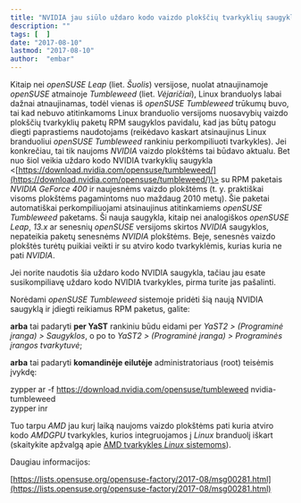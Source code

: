 ```yaml
---
title: "NVIDIA jau siūlo uždaro kodo vaizdo plokščių tvarkyklių saugyklą taip pat ir openSUSE Tumbleweed sistemai"
description: ""
tags: [  ]
date: "2017-08-10"
lastmod: "2017-08-10"
author:  "embar"
---
```

Kitaip nei _openSUSE Leap_ (liet. _Šuolis_) versijose, nuolat atnaujinamoje _openSUSE_ atmainoje _Tumbleweed_ (liet. _Vėjaričiai_), Linux branduolys labai dažnai atnaujinamas, todėl vienas iš _openSUSE Tumbleweed_ trūkumų buvo, tai kad nebuvo atitinkamoms Linux branduolio versijoms nuosavybių vaizdo plokščių tvarkyklių paketų RPM saugyklos pavidalu, kad jas būtų patogu diegti paprastiems naudotojams (reikėdavo kaskart atsinaujinus Linux branduoliui _openSUSE Tumbleweed_ rankiniu perkompiliuoti tvarkykles). Jei konkrečiau, tai tik naujoms _NVIDIA_ vaizdo plokštėms tai būdavo aktualu. Bet nuo šiol veikia uždaro kodo NVIDIA tvarkyklių saugykla <[https://download.nvidia.com/opensuse/tumbleweed/](https://download.nvidia.com/opensuse/tumbleweed/)\> su RPM paketais _NVIDIA GeForce 400_ ir naujesnėms vaizdo plokštėms (t. y. praktiškai visoms plokštėms pagamintoms nuo maždaug 2010 metų). Šie paketai automatiškai perkompiliuojami atsinaujinus atitinkamiems _openSUSE Tumbleweed_ paketams. Ši nauja saugykla, kitaip nei analogiškos _openSUSE Leap_, _13.x_ ar senesnių _openSUSE_ versijoms skirtos _NVIDIA_ saugyklos, nepateikia paketų senesnėms _NVIDIA_ plokštėms. Beje, senesnės vaizdo plokštės turėtų puikiai veikti ir su atviro kodo tvarkyklėmis, kurias kuria ne pati _NVIDIA_.

Jei norite naudotis šia uždaro kodo NVIDIA saugykla, tačiau jau esate susikompiliavę uždaro kodo NVIDIA tvarkykles, pirma turite jas pašalinti.

Norėdami _openSUSE Tumbleweed_ sistemoje pridėti šią naują NVIDIA saugyklą ir įdiegti reikiamus RPM paketus, galite:

**arba** tai padaryti **per YaST** rankiniu būdu eidami per _YaST2 > (Programinė įranga) > Saugyklos_, o po to _YaST2 > (Programinė įranga) >_ _Programinės įrangos tvarkytuvė_;

**arba** tai padaryti **komandinėje eilutėje** administratoriaus (root) teisėmis įvykdę:

zypper ar -f https://download.nvidia.com/opensuse/tumbleweed nvidia-tumbleweed  
zypper inr

Tuo tarpu _AMD_ jau kurį laiką naujoms vaizdo plokštėms pati kuria atviro kodo _AMDGPU_ tvarkykles, kurios integruojamos į _Linux_ branduolį iškart (skaitykite apžvalgą apie [AMD tvarkykles _Linux_ sistemoms](index.php/pamokos/8-geleis/210-trumpai-apie-tvarkykles-amdati-vaizdo-ploktms)).

Daugiau informacijos:

[https://lists.opensuse.org/opensuse-factory/2017-08/msg00281.html](https://lists.opensuse.org/opensuse-factory/2017-08/msg00281.html)
